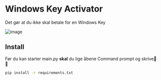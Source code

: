 # Windows Key Activator
Det gør at du ikke skal betale for en Windows Key

![image](https://github.com/GotFlamingo/Windows-Activator/assets/126965713/3da76db1-9b55-40e5-996c-ec66ba86ad78)

## Install
Før du kan starter main.py __skal__ du lige åbene Command prompt og skrive🦩🦩
```bash
pip install -r requirements.txt
```

